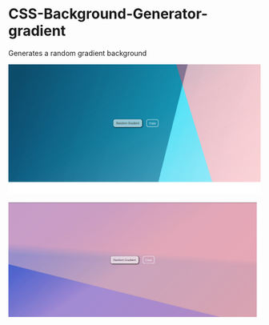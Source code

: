 # CSS-Background-Generator-gradient
Generates a random gradient background

![image-1](image1.png)

![image-2](image2.png)
